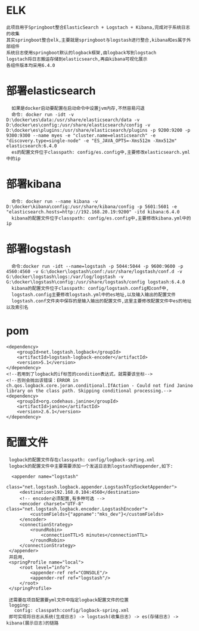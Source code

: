 # ELK

    此项目用于Springboot整合ElasticSearch + Logstach + Kibana,完成对于系统日志的收集
    其实springboot整合elk,主要就是springboot与logstash进行整合,kibana和es属于外部组件
    系统日志使用springboot默认的logback框架,由logback写到logstach
    logstach将日志搬运存储到elasticsearch,再由kibana可视化展示
    各组件版本均采用6.4.0
    
# 部署elasticsearch
      
      如果是docker启动要配置在启动命令中设置jvm内存,不然容易闪退
      命令: docker run -idt -v D:\docker\es\data:/usr/share/elasticsearch/data -v D:\docker\es\config:/usr/share/elasticsearch/config -v D:\docker\es\plugins:/usr/share/elasticsearch/plugins -p 9200:9200 -p 9300:9300 --name myes -e "cluster.name=elasticsearch" -e "discovery.type=single-node" -e "ES_JAVA_OPTS=-Xms512m -Xmx512m" elasticsearch:6.4.0
      es的配置文件位于classpath: config/es.config中,主要修改elasticsearch.yml中的ip

# 部署kibana
      命令: docker run --name kibana -v  D:\docker\kibana\config:/usr/share/kibana/config -p 5601:5601 -e "elasticsearch.hosts=http://192.168.20.19:9200" -itd kibana:6.4.0   
      kibana的配置文件位于classpath: config/es.config中,主要修改kibana.yml中的ip
      
# 部署logstash
      
      命令:docker run -idt --name=logstash -p 5044:5044 -p 9600:9600 -p 4560:4560 -v G:\docker\logstash\conf:/usr/share/logstash/conf.d -v G:\docker\logstash\logs:/var/log/logstash -v G:\docker\logstash\config:/usr/share/logstash/config logstash:6.4.0
      kibana的配置文件位于classpath: config/logstash.config和conf中,
      logstash.config主要修改logstash.yml中的es地址,以及输入输出的配置文件
      logstash.conf文件夹中保存的是输入输出的配置文件,这里主要修改配置文件中es的地址以及索引名
      
# pom
    <dependency>
        <groupId>net.logstash.logback</groupId>
        <artifactId>logstash-logback-encoder</artifactId>
        <version>5.1</version>
    </dependency>
    <!--若用到了logback的if标签的condition表达式，就需要该坐标-->
    <!--否则会抛出该错误：ERROR in ch.qos.logback.core.joran.conditional.IfAction - Could not find Janino library on the class path. Skipping conditional processing.-->
    <dependency>
        <groupId>org.codehaus.janino</groupId>
        <artifactId>janino</artifactId>
        <version>2.6.1</version>
    </dependency>

    
# 配置文件
     logback的配置文件存在classpath: config/logback-spring.xml
     logback的配置文件中主要需要添加一个发送日志到logstash的appender,如下:
     
      <appender name="logstash"
                   class="net.logstash.logback.appender.LogstashTcpSocketAppender">
         <destination>192.168.0.104:4560</destination>
         <!-- encoder必须配置,有多种可选 -->
         <encoder charset="UTF-8" class="net.logstash.logback.encoder.LogstashEncoder">
             <customFields>{"appname":"mks_dev"}</customFields>
         </encoder>
         <connectionStrategy>
             <roundRobin>
                 <connectionTTL>5 minutes</connectionTTL>
             </roundRobin>
         </connectionStrategy>
     </appender>
     并启用,
     <springProfile name="local">
         <root level="info">
             <appender-ref ref="CONSOLE"/>
             <appender-ref ref="logstash"/>
         </root>
     </springProfile>
     
     还需要在项目配置要yml文件中指定logback配置文件的位置
     logging:
       config: classpath:config/logback-spring.xml
     即可实现将日志从系统(生成日志) -> logstash(收集日志) -> es(存储日志) -> kibana(展示日志)的链路
   